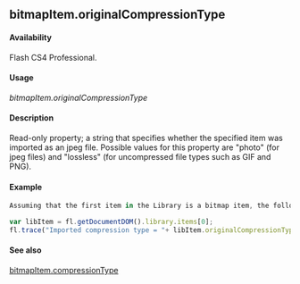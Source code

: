 ## bitmapItem.originalCompressionType

#### Availability

Flash CS4 Professional.

#### Usage

*bitmapItem.originalCompressionType*

#### Description

Read-only property; a string that specifies whether the specified item was imported as an jpeg file. Possible values for this property are "photo" (for jpeg files) and "lossless" (for uncompressed file types such as GIF and PNG).

#### Example

```javascript
Assuming that the first item in the Library is a bitmap item, the following code displays "photo" if the file was imported into the Library as a jpeg file, or "lossless" if is was not:

var libItem = fl.getDocumentDOM().library.items[0];
fl.trace("Imported compression type = "+ libItem.originalCompressionType);

```
#### See also

[bitmapItem.compressionType](../BitmapItem_object/bitmapIte1.md)
